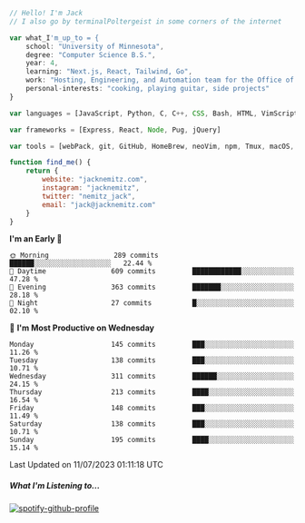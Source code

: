 ```javascript
// Hello! I'm Jack
// I also go by terminalPoltergeist in some corners of the internet

var what_I'm_up_to = {
    school: "University of Minnesota",
    degree: "Computer Science B.S.",
    year: 4,
    learning: "Next.js, React, Tailwind, Go",
    work: "Hosting, Engineering, and Automation team for the Office of Information Technology at UMN",
    personal-interests: "cooking, playing guitar, side projects"
}

var languages = [JavaScript, Python, C, C++, CSS, Bash, HTML, VimScript]

var frameworks = [Express, React, Node, Pug, jQuery]

var tools = [webPack, git, GitHub, HomeBrew, neoVim, npm, Tmux, macOS, Ubuntu, Docker, Nginx]

function find_me() {
    return {
        website: "jacknemitz.com",
        instagram: "jacknemitz",
        twitter: "nemitz_jack",
        email: "jack@jacknemitz.com"
    }
}
```

<!--START_SECTION:waka-->
**I'm an Early 🐤** 

```text
🌞 Morning                289 commits         ██████░░░░░░░░░░░░░░░░░░░   22.44 % 
🌆 Daytime                609 commits         ████████████░░░░░░░░░░░░░   47.28 % 
🌃 Evening                363 commits         ███████░░░░░░░░░░░░░░░░░░   28.18 % 
🌙 Night                  27 commits          █░░░░░░░░░░░░░░░░░░░░░░░░   02.10 % 
```
📅 **I'm Most Productive on Wednesday** 

```text
Monday                   145 commits         ███░░░░░░░░░░░░░░░░░░░░░░   11.26 % 
Tuesday                  138 commits         ███░░░░░░░░░░░░░░░░░░░░░░   10.71 % 
Wednesday                311 commits         ██████░░░░░░░░░░░░░░░░░░░   24.15 % 
Thursday                 213 commits         ████░░░░░░░░░░░░░░░░░░░░░   16.54 % 
Friday                   148 commits         ███░░░░░░░░░░░░░░░░░░░░░░   11.49 % 
Saturday                 138 commits         ███░░░░░░░░░░░░░░░░░░░░░░   10.71 % 
Sunday                   195 commits         ████░░░░░░░░░░░░░░░░░░░░░   15.14 % 
```



 Last Updated on 11/07/2023 01:11:18 UTC
<!--END_SECTION:waka-->

##### What I'm Listening to...

[![spotify-github-profile](https://spotify-github-profile.vercel.app/api/view?uid=jack.nemitz&cover_image=true&show_offline=true&bar_color=53b14f&bar_color_cover=false&background_color=121212FF)](https://spotify-github-profile.vercel.app/api/view?uid=jack.nemitz&redirect=true)

